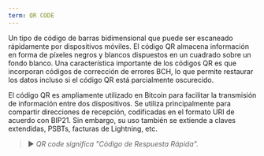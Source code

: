 ```yaml
---
term: QR CODE
---
```


Un tipo de código de barras bidimensional que puede ser escaneado rápidamente por dispositivos móviles. El código QR almacena información en forma de píxeles negros y blancos dispuestos en un cuadrado sobre un fondo blanco. Una característica importante de los códigos QR es que incorporan códigos de corrección de errores BCH, lo que permite restaurar los datos incluso si el código QR está parcialmente oscurecido.

El código QR es ampliamente utilizado en Bitcoin para facilitar la transmisión de información entre dos dispositivos. Se utiliza principalmente para compartir direcciones de recepción, codificadas en el formato URI de acuerdo con BIP21. Sin embargo, su uso también se extiende a claves extendidas, PSBTs, facturas de Lightning, etc.

> ► *QR code significa "Código de Respuesta Rápida".*